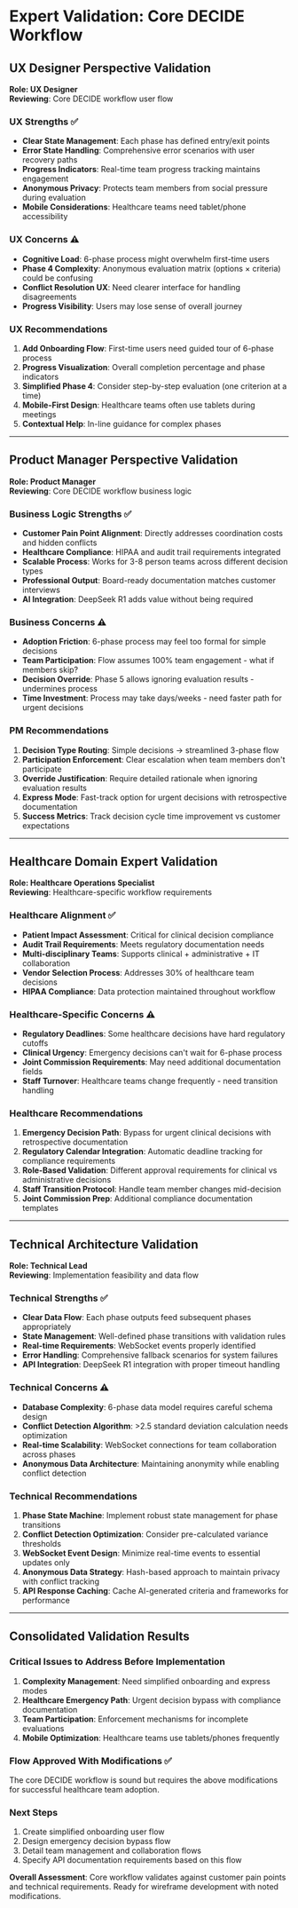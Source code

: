 # Expert Validation: Core DECIDE Workflow

## UX Designer Perspective Validation

**Role: UX Designer**  
**Reviewing**: Core DECIDE workflow user flow

### UX Strengths ✅
- **Clear State Management**: Each phase has defined entry/exit points
- **Error State Handling**: Comprehensive error scenarios with user recovery paths
- **Progress Indicators**: Real-time team progress tracking maintains engagement
- **Anonymous Privacy**: Protects team members from social pressure during evaluation
- **Mobile Considerations**: Healthcare teams need tablet/phone accessibility

### UX Concerns ⚠️
- **Cognitive Load**: 6-phase process might overwhelm first-time users
- **Phase 4 Complexity**: Anonymous evaluation matrix (options × criteria) could be confusing
- **Conflict Resolution UX**: Need clearer interface for handling disagreements
- **Progress Visibility**: Users may lose sense of overall journey

### UX Recommendations
1. **Add Onboarding Flow**: First-time users need guided tour of 6-phase process
2. **Progress Visualization**: Overall completion percentage and phase indicators
3. **Simplified Phase 4**: Consider step-by-step evaluation (one criterion at a time)
4. **Mobile-First Design**: Healthcare teams often use tablets during meetings
5. **Contextual Help**: In-line guidance for complex phases

---

## Product Manager Perspective Validation

**Role: Product Manager**  
**Reviewing**: Core DECIDE workflow business logic

### Business Logic Strengths ✅
- **Customer Pain Point Alignment**: Directly addresses coordination costs and hidden conflicts
- **Healthcare Compliance**: HIPAA and audit trail requirements integrated
- **Scalable Process**: Works for 3-8 person teams across different decision types
- **Professional Output**: Board-ready documentation matches customer interviews
- **AI Integration**: DeepSeek R1 adds value without being required

### Business Concerns ⚠️
- **Adoption Friction**: 6-phase process may feel too formal for simple decisions
- **Team Participation**: Flow assumes 100% team engagement - what if members skip?
- **Decision Override**: Phase 5 allows ignoring evaluation results - undermines process
- **Time Investment**: Process may take days/weeks - need faster path for urgent decisions

### PM Recommendations
1. **Decision Type Routing**: Simple decisions → streamlined 3-phase flow
2. **Participation Enforcement**: Clear escalation when team members don't participate
3. **Override Justification**: Require detailed rationale when ignoring evaluation results
4. **Express Mode**: Fast-track option for urgent decisions with retrospective documentation
5. **Success Metrics**: Track decision cycle time improvement vs customer expectations

---

## Healthcare Domain Expert Validation

**Role: Healthcare Operations Specialist**  
**Reviewing**: Healthcare-specific workflow requirements

### Healthcare Alignment ✅
- **Patient Impact Assessment**: Critical for clinical decision compliance
- **Audit Trail Requirements**: Meets regulatory documentation needs
- **Multi-disciplinary Teams**: Supports clinical + administrative + IT collaboration
- **Vendor Selection Process**: Addresses 30% of healthcare team decisions
- **HIPAA Compliance**: Data protection maintained throughout workflow

### Healthcare-Specific Concerns ⚠️
- **Regulatory Deadlines**: Some healthcare decisions have hard regulatory cutoffs
- **Clinical Urgency**: Emergency decisions can't wait for 6-phase process
- **Joint Commission Requirements**: May need additional documentation fields
- **Staff Turnover**: Healthcare teams change frequently - need transition handling

### Healthcare Recommendations
1. **Emergency Decision Path**: Bypass for urgent clinical decisions with retrospective documentation
2. **Regulatory Calendar Integration**: Automatic deadline tracking for compliance requirements
3. **Role-Based Validation**: Different approval requirements for clinical vs administrative decisions
4. **Staff Transition Protocol**: Handle team member changes mid-decision
5. **Joint Commission Prep**: Additional compliance documentation templates

---

## Technical Architecture Validation

**Role: Technical Lead**  
**Reviewing**: Implementation feasibility and data flow

### Technical Strengths ✅
- **Clear Data Flow**: Each phase outputs feed subsequent phases appropriately
- **State Management**: Well-defined phase transitions with validation rules
- **Real-time Requirements**: WebSocket events properly identified
- **Error Handling**: Comprehensive fallback scenarios for system failures
- **API Integration**: DeepSeek R1 integration with proper timeout handling

### Technical Concerns ⚠️
- **Database Complexity**: 6-phase data model requires careful schema design
- **Conflict Detection Algorithm**: >2.5 standard deviation calculation needs optimization
- **Real-time Scalability**: WebSocket connections for team collaboration across phases
- **Anonymous Data Architecture**: Maintaining anonymity while enabling conflict detection

### Technical Recommendations
1. **Phase State Machine**: Implement robust state management for phase transitions
2. **Conflict Detection Optimization**: Consider pre-calculated variance thresholds
3. **WebSocket Event Design**: Minimize real-time events to essential updates only
4. **Anonymous Data Strategy**: Hash-based approach to maintain privacy with conflict tracking
5. **API Response Caching**: Cache AI-generated criteria and frameworks for performance

---

## Consolidated Validation Results

### Critical Issues to Address Before Implementation
1. **Complexity Management**: Need simplified onboarding and express modes
2. **Healthcare Emergency Path**: Urgent decision bypass with compliance documentation
3. **Team Participation**: Enforcement mechanisms for incomplete evaluations
4. **Mobile Optimization**: Healthcare teams use tablets/phones frequently

### Flow Approved With Modifications ✅
The core DECIDE workflow is sound but requires the above modifications for successful healthcare team adoption.

### Next Steps
1. Create simplified onboarding user flow
2. Design emergency decision bypass flow
3. Detail team management and collaboration flows
4. Specify API documentation requirements based on this flow

**Overall Assessment**: Core workflow validates against customer pain points and technical requirements. Ready for wireframe development with noted modifications.